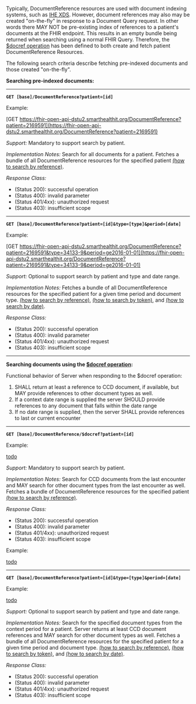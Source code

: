 

Typically, DocumentReference resources are used with document indexing systems, such as [IHE XDS]. However, document references may also may be created "on-the-fly" in response to a Document Query request.  In other words there MAY NOT be pre-existing index of references to a patient's documents at the FHIR endpoint. This results in an empty bundle being returned when searching using a normal FHIR Query.  Therefore, the [$docref operation] has been defined to both create and fetch patient DocumentReference Resources.


The following search criteria describe fetching pre-indexed documents and those created "on-the-fly".

**Searching pre-indexed documents:**

----

**`GET [base]/DocumentReference?patient=[id]`**

Example:

[GET https://fhir-open-api-dstu2.smarthealthit.org/DocumentReference?patient=2169591](https://fhir-open-api-dstu2.smarthealthit.org/DocumentReference?patient=2169591)


*Support:* Mandatory to support search by patient.

*Implementation Notes:* Search for all documents for a patient. Fetches a bundle of all DocumentReference resources for the specified patient [(how to search by reference)].

*Response Class:*

- (Status 200): successful operation
- (Status 400): invalid parameter
- (Status 401/4xx): unauthorized request
- (Status 403): insufficient scope

------

**`GET [base]/DocumentReference?patient=[id]&type=[type]&period=[date]`**

Example:

[GET https://fhir-open-api-dstu2.smarthealthit.org/DocumentReference?patient=2169591&type=34133-9&period=ge2016-01-01](https://fhir-open-api-dstu2.smarthealthit.org/DocumentReference?patient=2169591&type=34133-9&period=ge2016-01-01)

*Support:* Optional to support search by patient and type and date range.

*Implementation Notes:* Fetches a bundle of all DocumentReference resources for the specified patient for a given time period and document type.  [(how to search by reference)], [(how to search by token)], and [(how to search by date)].

*Response Class:*

 - (Status 200): successful operation
 - (Status 400): invalid parameter
 - (Status 401/4xx): unauthorized request
 - (Status 403): insufficient scope


-----

**Searching documents using the [$docref operation]:**

Functional behavior of Server when responding to the $docref operation:

1. SHALL return at least a reference to CCD document, if available, but MAY provide references to other document types as well.
2. If a context date range is supplied the server SHOULD provide references to any document that falls within the date range
3. If no date range is supplied, then the server SHALL provide references to last or current encounter

-----

**`GET [base]/DocumentReference/$docref?patient=[id]`**

Example:

[todo](todo.html)


*Support:* Mandatory to support search by patient.

*Implementation Notes:* Search for CCD documents from the last encounter and MAY search for other document types from the last encounter as well. Fetches a bundle of DocumentReference resources for the specified patient [(how to search by reference)].

*Response Class:*

- (Status 200): successful operation
- (Status 400): invalid parameter
- (Status 401/4xx): unauthorized request
- (Status 403): insufficient scope

Example:

[todo](todo.html)

----

**`GET [base]/DocumentReference?patient=[id]&type=[type]&period=[date]`**

Example:

[todo](todo.html)

*Support:* Optional to support search by patient and type and date range.

*Implementation Notes:* Search for the specified document types from the context period for a patient. Server returns at least CCD document references and MAY search for other document types as well. Fetches a bundle of all DocumentReference resources for the specified patient for a given time period and document type.  [(how to search by reference)], [(how to search by token)], and [(how to search by date)].

*Response Class:*

 - (Status 200): successful operation
 - (Status 400): invalid parameter
 - (Status 401/4xx): unauthorized request
 - (Status 403): insufficient scope



[(how to search by reference)]: http://hl7.org/fhir/DSTU2/search.html#reference
[(how to search by token)]: http://hl7.org/fhir/DSTU2/search.html#token
[(how to search by date)]: http://hl7.org/fhir/DSTU2/search.html#date
[IHE XDS]: http://wiki.ihe.net/index.php?title=Cross-Enterprise_Document_Sharing
[$docref operation]: OperationDefinition-docref.html
